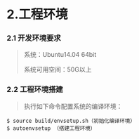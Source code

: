 # 2.**工程环境**

### 2.1 **开发环境要求**

> 系统：Ubuntu14.04 64bit
>
> 系统可用空间：50G以上

### 2.2 **工程环境搭建**

> 执行如下命令配置系统的编译环境：

```
$ source build/envsetup.sh（初始化编译环境）
$ autoenvsetup （搭建工程环境）
```



